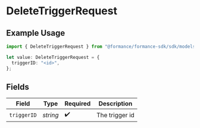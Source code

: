 # DeleteTriggerRequest

## Example Usage

```typescript
import { DeleteTriggerRequest } from "@formance/formance-sdk/sdk/models/operations";

let value: DeleteTriggerRequest = {
  triggerID: "<id>",
};
```

## Fields

| Field              | Type               | Required           | Description        |
| ------------------ | ------------------ | ------------------ | ------------------ |
| `triggerID`        | *string*           | :heavy_check_mark: | The trigger id     |